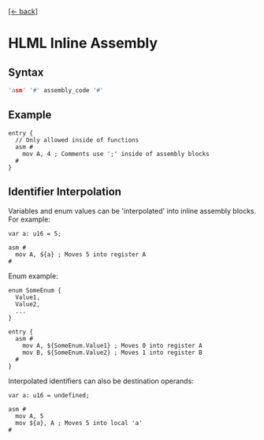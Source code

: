 [[← back]](./README.md)

# HLML Inline Assembly

## Syntax
```c
'asm' '#' assembly_code '#'
```

## Example
```
entry {
  // Only allowed inside of functions
  asm #
    mov A, 4 ; Comments use ';' inside of assembly blocks
  #
}
```

## Identifier Interpolation
Variables and enum values can be 'interpolated' into inline assembly blocks. For example:

```
var a: u16 = 5;

asm #
  mov A, ${a} ; Moves 5 into register A
#
```

Enum example:
```
enum SomeEnum {
  Value1,
  Value2,
  ...
}

entry {
  asm #
    mov A, ${SomeEnum.Value1} ; Moves 0 into register A
    mov B, ${SomeEnum.Value2} ; Moves 1 into register B
  #
}
```

Interpolated identifiers can also be destination operands:
```
var a: u16 = undefined;

asm #
  mov A, 5
  mov ${a}, A ; Moves 5 into local 'a'
#
```